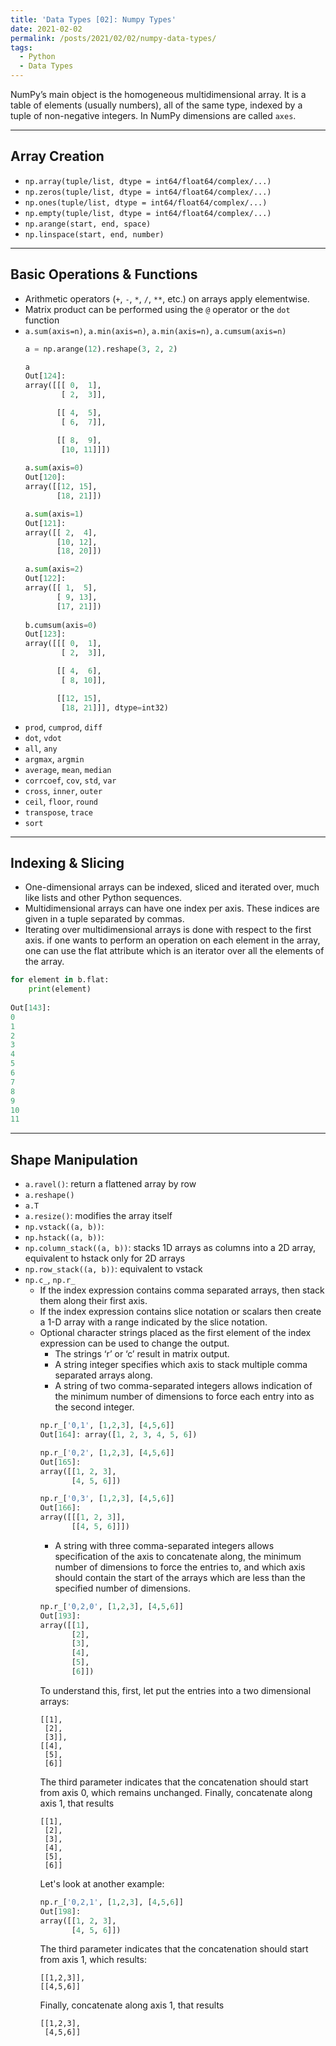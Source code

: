 ```yaml
---
title: 'Data Types [02]: Numpy Types'
date: 2021-02-02
permalink: /posts/2021/02/02/numpy-data-types/
tags:
  - Python
  - Data Types
---
```


NumPy’s main object is the homogeneous multidimensional array. It is a table of elements (usually numbers), all of the same type, indexed by a tuple of non-negative integers. In NumPy dimensions are called `axes`.

---
## Array Creation
- `np.array(tuple/list, dtype = int64/float64/complex/...)`
- `np.zeros(tuple/list, dtype = int64/float64/complex/...)`
- `np.ones(tuple/list, dtype = int64/float64/complex/...)`
- `np.empty(tuple/list, dtype = int64/float64/complex/...)`
- `np.arange(start, end, space)`
- `np.linspace(start, end, number)`

---
## Basic Operations & Functions
- Arithmetic operators (`+`, `-`, `*`, `/`, `**`, etc.) on arrays apply elementwise. 
- Matrix product can be performed using the `@` operator or the `dot` function
- `a.sum(axis=n)`, `a.min(axis=n)`, `a.min(axis=n)`, `a.cumsum(axis=n)`
  ```python
  a = np.arange(12).reshape(3, 2, 2)
  
  a
  Out[124]: 
  array([[[ 0,  1],
          [ 2,  3]],

         [[ 4,  5],
          [ 6,  7]],

         [[ 8,  9],
          [10, 11]]])
        
  a.sum(axis=0)
  Out[120]: 
  array([[12, 15],
         [18, 21]])

  a.sum(axis=1)
  Out[121]: 
  array([[ 2,  4],
         [10, 12],
         [18, 20]])

  a.sum(axis=2)
  Out[122]: 
  array([[ 1,  5],
         [ 9, 13],
         [17, 21]])
   
  b.cumsum(axis=0)
  Out[123]: 
  array([[[ 0,  1],
          [ 2,  3]],

         [[ 4,  6],
          [ 8, 10]],

         [[12, 15],
          [18, 21]]], dtype=int32)      
  ```
- `prod`, `cumprod`, `diff`
- `dot`, `vdot`
- `all`, `any`
- `argmax`, `argmin`
- `average`, `mean`, `median`
- `corrcoef`, `cov`, `std`, `var`
- `cross`, `inner`, `outer`
- `ceil`, `floor`, `round`
- `transpose`, `trace`
- `sort`

---
## Indexing & Slicing
- One-dimensional arrays can be indexed, sliced and iterated over, much like lists and other Python sequences.
- Multidimensional arrays can have one index per axis. These indices are given in a tuple separated by commas.
- Iterating over multidimensional arrays is done with respect to the first axis. if one wants to perform an operation on each element in the array, one can use the flat attribute which is an iterator over all the elements of the array.
```python
for element in b.flat:
    print(element)
    
Out[143]:    
0
1
2
3
4
5
6
7
8
9
10
11
```

---
## Shape Manipulation
- `a.ravel()`: return a flattened array by row
- `a.reshape()`
- `a.T`
- `a.resize()`: modifies the array itself
- `np.vstack((a, b))`: 
- `np.hstack((a, b))`:
- `np.column_stack((a, b))`: stacks 1D arrays as columns into a 2D array, equivalent to hstack only for 2D arrays
- `np.row_stack((a, b))`: equivalent to vstack
- `np.c_`, `np.r_`
  - If the index expression contains comma separated arrays, then stack them along their first axis.
  - If the index expression contains slice notation or scalars then create a 1-D array with a range indicated by the slice notation.
  - Optional character strings placed as the first element of the index expression can be used to change the output.
    - The strings ‘r’ or ‘c’ result in matrix output.
    - A string integer specifies which axis to stack multiple comma separated arrays along.
    - A string of two comma-separated integers allows indication of the minimum number of dimensions to force each entry into as the second integer.
    ```python
    np.r_['0,1', [1,2,3], [4,5,6]]
    Out[164]: array([1, 2, 3, 4, 5, 6])

    np.r_['0,2', [1,2,3], [4,5,6]]
    Out[165]: 
    array([[1, 2, 3],
           [4, 5, 6]])

    np.r_['0,3', [1,2,3], [4,5,6]]
    Out[166]: 
    array([[[1, 2, 3]],
           [[4, 5, 6]]])
    ```
    - A string with three comma-separated integers allows specification of the axis to concatenate along, the minimum number of dimensions to force the entries to, and which    axis should contain the start of the arrays which are less than the specified number of dimensions.
    ```python
    np.r_['0,2,0', [1,2,3], [4,5,6]]
    Out[193]: 
    array([[1],
           [2],
           [3],
           [4],
           [5],
           [6]])
    ```
    To understand this, first, let put the entries into a two dimensional arrays:
    ```
    [[1],
     [2],
     [3]],
    [[4],  
     [5],
     [6]]
    ```
    The third parameter indicates that the concatenation should start from axis 0, which remains unchanged. Finally, concatenate along axis 1, that results
    ```
    [[1],
     [2],
     [3],
     [4],  
     [5],
     [6]]
    ```
    Let's look at another example:
    ```python
    np.r_['0,2,1', [1,2,3], [4,5,6]]
    Out[198]: 
    array([[1, 2, 3],
           [4, 5, 6]])    
    ```
    The third parameter indicates that the concatenation should start from axis 1, which results:
    ```
    [[1,2,3]],
    [[4,5,6]]
    ```
    Finally, concatenate along axis 1, that results
    ```
    [[1,2,3],
     [4,5,6]]
    ```

